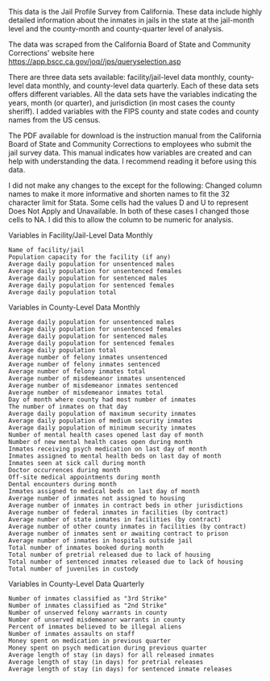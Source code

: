 This data is the Jail Profile Survey from California. These data include highly detailed information about the inmates in jails in the state at the jail-month level and the county-month and county-quarter level of analysis.

The data was scraped from the California Board of State and Community Corrections' website here https://app.bscc.ca.gov/joq//jps/queryselection.asp

There are three data sets available: facility/jail-level data monthly, county-level data monthly, and county-level data quarterly. Each of these data sets offers different variables. All the data sets have the variables indicating the years, month (or quarter), and jurisdiction (in most cases the county sheriff). I added variables with the FIPS county and state codes and county names from the US census.

The PDF available for download is the instruction manual from the California Board of State and Community Corrections to employees who submit the jail survey data. This manual indicates how variables are created and can help with understanding the data. I recommend reading it before using this data.

I did not make any changes to the except for the following: Changed column names to make it more informative and shorten names to fit the 32 character limit for Stata. Some cells had the values D and U to represent Does Not Apply and Unavailable. In both of these cases I changed those cells to NA. I did this to allow the column to be numeric for analysis.

Variables in Facility/Jail-Level Data Monthly

    Name of facility/jail
    Population capacity for the facility (if any)
    Average daily population for unsentenced males
    Average daily population for unsentenced females
    Average daily population for sentenced males
    Average daily population for sentenced females
    Average daily population total

Variables in County-Level Data Monthly

    Average daily population for unsentenced males
    Average daily population for unsentenced females
    Average daily population for sentenced males
    Average daily population for sentenced females
    Average daily population total
    Average number of felony inmates unsentenced
    Average number of felony inmates sentenced
    Average number of felony inmates total
    Average number of misdemeanor inmates unsentenced
    Average number of misdemeanor inmates sentenced
    Average number of misdemeanor inmates total
    Day of month where county had most number of inmates
    The number of inmates on that day
    Average daily population of maximum security inmates
    Average daily population of medium security inmates
    Average daily population of minimum security inmates
    Number of mental health cases opened last day of month
    Number of new mental health cases open during month
    Inmates receiving psych medication on last day of month
    Inmates assigned to mental health beds on last day of month
    Inmates seen at sick call during month
    Doctor occurrences during month
    Off-site medical appointments during month
    Dental encounters during month
    Inmates assigned to medical beds on last day of month
    Average number of inmates not assigned to housing
    Average number of inmates in contract beds in other jurisdictions
    Average number of federal inmates in facilities (by contract)
    Average number of state inmates in facilities (by contract)
    Average number of other county inmates in facilities (by contract)
    Average number of inmates sent or awaiting contract to prison
    Average number of inmates in hospitals outside jail
    Total number of inmates booked during month
    Total number of pretrial released due to lack of housing
    Total number of sentenced inmates released due to lack of housing
    Total number of juveniles in custody

Variables in  County-Level Data Quarterly

    Number of inmates classified as "3rd Strike"
    Number of inmates classified as "2nd Strike"
    Number of unserved felony warrants in county
    Number of unserved misdemeanor warrants in county
    Percent of inmates believed to be illegal aliens
    Number of inmates assaults on staff
    Money spent on medication in previous quarter
    Money spent on psych medication during previous quarter
    Average length of stay (in days) for all released inmates
    Average length of stay (in days) for pretrial releases
    Average length of stay (in days) for sentenced inmate releases